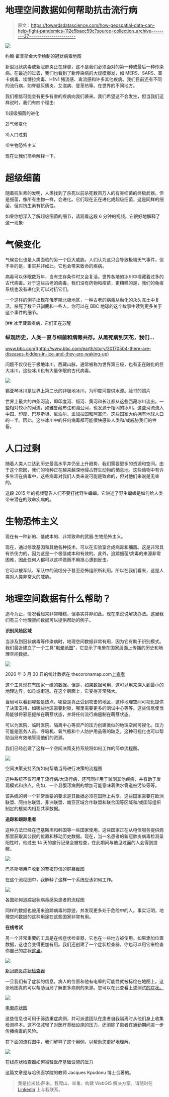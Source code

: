 # 地理空间数据如何帮助抗击流行病

> 原文：<https://towardsdatascience.com/how-geospatial-data-can-help-fight-pandemics-112e5baec59c?source=collection_archive---------37----------------------->

![](img/b2f2810696221bd9e8bd7a9c18551b3b.png)

约翰·霍普斯金大学绘制的冠状病毒地图

新型冠状病毒或新冠肺炎正在肆虐，这不是我们必须面对的第一种或最后一种传染病。在最近的过去，我们也看到了新传染病的大规模爆发，如 MERS、SARS、寨卡病毒、埃博拉病毒、H1N1 猪流感、禽流感和许多其他疾病。我们目前还有不同的流行病，如脊髓灰质炎、艾滋病、登革热等。在世界的不同地方。

我们相信可能会有更多有害的疾病向我们袭来。我们希望这不会发生，但当我们这样说时，我们有四个理由:

1)超级细菌的进化

2)气候变化

3)人口过剩

4)生物恐怖主义

现在让我们简单解释一下。

# 超级细菌

随着抗生素的发明，人类找到了杀死以前杀死数百万人的有害细菌的终极武器。但是细菌，像所有生物一样，会进化。它们现在正在进化成超级细菌，这是同样的细菌，但对抗生素有抗药性。

如果你想深入了解超级细菌的细节，请观看这段 6 分钟的视频。它很好地解释了这一现象:

# 气候变化

气候变化也是人类面临的另一个巨大威胁。人们认为这只会导致极端天气事件，但不幸的是，事实并非如此。它也会带来致命的疾病。

病毒可以休眠数万年，当有生存条件时又会复活。世界各地的冰川中埋藏着过多的古代病毒。对于这些古老的病毒，我们没有药物和疫苗，更糟糕的是，我们的免疫系统也没有进化到可以对抗它们。

一个这样的例子出现在俄罗斯北极地区，一种古老的病毒从融化的永久冻土中复活，杀死了数千只驯鹿和一些人。你可以在 BBC 地球的这个故事中读到更多关于这个事件的细节。

[](http://www.bbc.com/earth/story/20170504-there-are-diseases-hidden-in-ice-and-they-are-waking-up) [## 冰里藏着疾病，它们正在苏醒

### 纵观历史，人类一直与细菌和病毒共存。从黑死病到天花，我们…

www.bbc.com](http://www.bbc.com/earth/story/20170504-there-are-diseases-hidden-in-ice-and-they-are-waking-up) 

问题不仅仅在于极地冰川。西藏山脉，通常被称为世界第三极，也有正在融化的巨大冰川，这些冰川也有大量休眠的古代病毒。

![](img/412e9aa66f304b9ecf4e7353b12b0563.png)

锡亚琴冰川是世界上第二长的非极地冰川，为印度河提供水源。脸书的照片

世界上最大的四条河流，即印度河、恒河、黄河和长江都从这些西藏冰川流出。一些相对较小的河流，如雅鲁藏布江和湄公河，也发源于相同的冰川。这些河流流入中国、印度、巴基斯坦、尼泊尔、孟加拉国和阿富汗。这些国家大约拥有地球人口的一半。因此，这些冰川中的任何病毒都可能很快感染人类和/或威胁我们的牲畜。

# 人口过剩

随着人类人口达到历史最高水平并仍呈上升趋势，我们需要更多的资源和空间。由于这个原因，我们的物种正在越来越深地侵占野生动物的栖息地。这些动物中有许多生活在病毒中，这些病毒对我们人类来说可能是致命的，但对他们来说是无害的。

这段 2015 年的视频警告人们不要打扰野生蝙蝠。它讲述了野生蝙蝠是如何给人类带来潜在的致命疾病的。

# 生物恐怖主义

现在有一种新的、低成本的、非常致命的武器:生物恐怖主义。

现在，通过修改基因和其他各种技术，可以在实验室合成病毒和细菌。这是非常具有杀伤力的，因为这是一个极低成本和有效的。此外，追踪细菌/病毒的来源非常困难，因此任何人都可以这样做而不用担心遭到反击。

它可以被军队、军队中的流氓分子甚至恐怖组织所利用。所以在我们看来，这是人类对人类非常大的威胁。

# 地理空间数据有什么帮助？

迄今为止，情况看起来非常糟糕，但事实并非如此。现在来说说解决办法。这里我们有三个地理空间数据可以提供帮助的例子。

**识别风险区域**

当涉及到冠状病毒等传染病时，地理空间数据非常有用，因为它有助于识别模式。我们最近建立了一个工具“[电晕地图](https://thecoronamap.com/)”，它显示了电晕在国家层面上传播的历史和地理空间数据。

![](img/cda0a3ea91bf50e37cd5c3aa5eeb299e.png)

2020 年 3 月 30 日的统计数据在 thecoronamap.com[上查看](https://thecoronamap.com/)

这个工具现在有国家一级的数据。但是，如果数据可用，这可以用来深入到最小的地理边界，如县或街道。在这个层面上，它变得非常强大。

当局可以看到哪些是热点，哪些是真正受到攻击的地区，这种地理空间可视化提供了决策支持，如哪些地区需要封锁，哪里需要更多的测试中心等等。这些信息使当局能够将邪恶扼杀在萌芽状态，并将任何流行病遏制在萌芽状态。

可以为医院、临时医院、隔离中心等资产的压力创建类似的地理空间可视化。压力可能是医务人员、呼吸机、氧气瓶和个人防护用品等的缺乏。这种可视化也可以帮助当局有效地管理他们的资源。

我们已经创建了这样一个空间决策支持系统将如何工作的简单流程图。

![](img/51e839ee6e2135aba15a42c3903530b1.png)

空间决策支持系统如何帮助当局进行决策的流程图

这种系统不仅可用于流行病/大流行病，还可同样用于监测其他疾病，并有助于发现模式和热点。例如，一个县腹泻病例的增加可能意味着供水管道被污染等等。

该系统的另一个非常重要的要求是其数据必须在国际上共享。这些国家需要在欧洲联盟、阿拉伯联盟、非洲联盟、南亚区域合作联盟和联合国等区域和/或国际组织制定的框架内相互共享数据。

**追踪和跟踪患者**

这种方法已经在巴基斯坦和韩国等一些国家使用。这些国家正在从电信服务提供商那里获取其公民的位置和移动历史数据。现在，当一名患者的新冠肺炎病毒检测呈阳性时，他过去 14 天的旅行记录会被检查，在此期间与他见过面的人会得到提醒。

![](img/a31b0240ae13f149638faa2a7e740e4c.png)

巴基斯坦用户收到的警报短信的屏幕截图

在这个流程图中，我解释了这样一个系统应该如何工作。

![](img/365ca534136d2a7dad5441ce945c42c4.png)

各国如何追踪冠状病毒感染患者的流程图

同样的数据也被用来追踪病毒的踪迹，并发现更多处于危险中的人。事实证明，地理空间数据的这种用途在这些国家非常有用。

**在线考试**

另一个非常重要的工具是在线症状检查器，它也在一些地方被使用。如果添加位置数据，这也会变得更加有用。我们还创建了一个症状检查器，你也可以用它来检查你自己的症状[这里](https://thecoronamap.com/symptoms)。

![](img/feb7be4aaac2b5137a787138c4b109be.png)

[新冠肺炎症状检查器](https://thecoronamap.com/symptoms)

一旦我们有了症状的信息，病人的位置和他有电晕的可能性就被标绘在地图上。这张地图真的可以帮助当局了解更多病例的来源。您可以在此查看上述测试[的症状。](https://thecoronamap.com/symptoms-map)

![](img/54850270984e1ef36a229b9d8946c3db.png)

[电晕症状图](https://thecoronamap.com/symptoms-map)

这些信息也可用于筛选重症病例，并可派遣团队在患者自我隔离时从他们身上收集检测样本。这不仅减轻了对医疗基础设施的压力，还消除了患者在通勤期间进一步传播病毒的风险。

在下面的流程图中，我们解释了这个用例，以帮助您更好地理解。

![](img/3dc064be6a57fca9efebe35f7a68b0f2.png)

在线症状检查器如何减轻医疗基础设施的压力

这篇文章是与哈佛医学院的教师 Jacques Kpodonu 博士合著的。

> 我是拉米兹·萨米。我爬山、举重、构建 WebGIS 解决方案。请随时在 [Linkedin](https://www.linkedin.com/in/ramizsami/) 上与我联系。